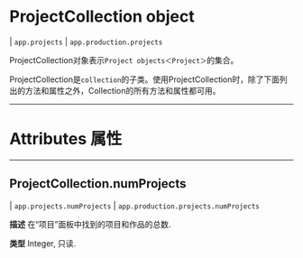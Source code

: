 # ProjectCollection object
|   ``app.projects``
|   ``app.production.projects``

ProjectCollection对象表示``Project objects＜Project＞``的集合。

ProjectCollection是``collection``的子类。使用ProjectCollection时，除了下面列出的方法和属性之外，Collection的所有方法和属性都可用。

----

# Attributes 属性

----
## ProjectCollection.numProjects
|   ``app.projects.numProjects``
|   ``app.production.projects.numProjects``

**描述**
在“项目”面板中找到的项目和作品的总数.

**类型**
Integer, 只读.
